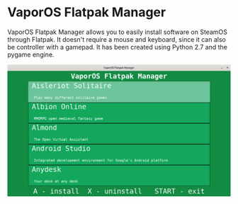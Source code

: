 # VaporOS Flatpak Manager
VaporOS Flatpak Manager allows you to easily install software on SteamOS through Flatpak. It doesn't require a mouse and keyboard, since it can also be controller with a gamepad. It has been created using Python 2.7 and the pygame engine.

![](https://github.com/sharkwouter/vaporos-flatpak-manager/raw/master/screenshot.png)

